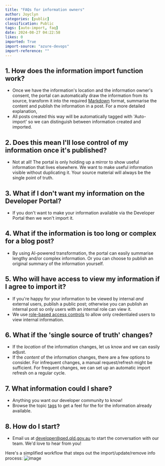 ```yaml
---
title: "FAQs for information owners"
author: Joyclyn
categories: [public]
classification: Public
tags: [auto-import, faq]
date: 2024-08-27 04:22:58
likes: 0
imported: True 
import-source: "azure-devops"
import-reference: ""
---
```


## 1. How does the information import function work?
 
- Once we have the information's location and the information owner's consent, the portal can automatically draw the information from its source, transform it into the required [Markdown](https://www.markdownguide.org/) format, summarise the content and publish the information in a post. For a more detailed explanation,
- All posts created this way will be automatically tagged with 'Auto-import' so we can distinguish between information created and imported.

## 2. Does this mean I'll lose control of my information once it's published?

- Not at all! The portal is only holding up a mirror to show useful information that lives elsewhere. We want to make useful information visible without duplicating it. Your source material will always be the single point of truth.

## 3. What if I don't want my information on the Developer Portal?

- If you don't want to make your information available via the Developer Portal then we won't import it.

## 4. What if the information is too long or complex for a blog post?

- By using AI-powered transformation, the portal can easily summarise lengthy and/or complex information. Or you can choose to publish an original summary of the information yourself.

## 5. Who will have access to view my information if I agree to import it?

- If you're happy for your information to be viewed by internal *and* external users, publish a public post; otherwise you can publish an internal post so only users with an internal role can view it.
- We use [role-based access controls](https://developer.qed.qld.gov.au/public/Role-based-access-mapping-in-Developer-Portal/) to allow only credentialed users to view internal information.

## 6. What if the 'single source of truth' changes?

- If the *location* of the information changes, let us know and we can easily adjust.
- If the *content* of the information changes, there are a few options to consider. For infrequent changes, a manual request/refresh might be sufficient.  For frequent changes, we can set up an automatic import refresh on a regular cycle.

## 7. What information could I share?

- Anything you want our developer community to know!
- Browse the topic [tags](https://developer.qed.qld.gov.au/tags/) to get a feel for the for the information already available.

## 8. How do I start?

- Email us at developer@qed.qld.gov.au to start the conversation with our team. We'd love to hear from you!

 Here's a simplified workflow that steps out the import/update/remove info process: 
![image](https://sadevportal3.blob.core.windows.net/root/post/process-workflow.png)